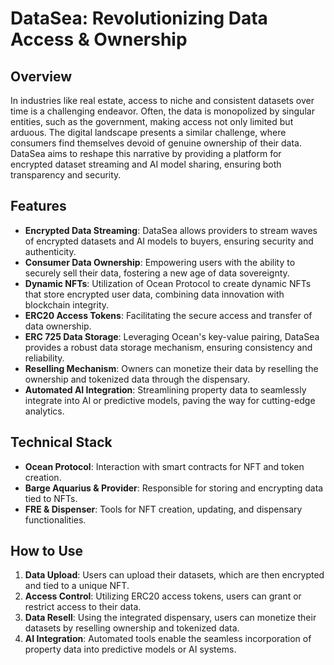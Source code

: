 # DataSea: Revolutionizing Data Access & Ownership

## Overview

In industries like real estate, access to niche and consistent datasets over time is a challenging endeavor. Often, the data is monopolized by singular entities, such as the government, making access not only limited but arduous. The digital landscape presents a similar challenge, where consumers find themselves devoid of genuine ownership of their data. DataSea aims to reshape this narrative by providing a platform for encrypted dataset streaming and AI model sharing, ensuring both transparency and security.

## Features

- **Encrypted Data Streaming**: DataSea allows providers to stream waves of encrypted datasets and AI models to buyers, ensuring security and authenticity.
- **Consumer Data Ownership**: Empowering users with the ability to securely sell their data, fostering a new age of data sovereignty.
- **Dynamic NFTs**: Utilization of Ocean Protocol to create dynamic NFTs that store encrypted user data, combining data innovation with blockchain integrity.
- **ERC20 Access Tokens**: Facilitating the secure access and transfer of data ownership.
- **ERC 725 Data Storage**: Leveraging Ocean's key-value pairing, DataSea provides a robust data storage mechanism, ensuring consistency and reliability.
- **Reselling Mechanism**: Owners can monetize their data by reselling the ownership and tokenized data through the dispensary.
- **Automated AI Integration**: Streamlining property data to seamlessly integrate into AI or predictive models, paving the way for cutting-edge analytics.

## Technical Stack

- **Ocean Protocol**: Interaction with smart contracts for NFT and token creation.
- **Barge Aquarius & Provider**: Responsible for storing and encrypting data tied to NFTs.
- **FRE & Dispenser**: Tools for NFT creation, updating, and dispensary functionalities.

## How to Use

1. **Data Upload**: Users can upload their datasets, which are then encrypted and tied to a unique NFT.
2. **Access Control**: Utilizing ERC20 access tokens, users can grant or restrict access to their data.
3. **Data Resell**: Using the integrated dispensary, users can monetize their datasets by reselling ownership and tokenized data.
4. **AI Integration**: Automated tools enable the seamless incorporation of property data into predictive models or AI systems.



